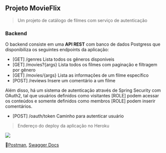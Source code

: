 ## Projeto MovieFlix
> Um projeto de catálogo de filmes com serviço de autenticação 

### Backend
O backend consiste em uma **API REST** com banco de dados Postgress que disponibiliza os seguintes endpoints da aplicação:
* [GET] /genres 
Lista todos os gêneros disponíveis
* [GET] /movies?{args}
Lista todos os filmes com paginação e filtragem por gênero
* [GET] /movies/{args}
Lista as informações de um filme específico
* [POST] /reviews
Insere um comentário a um filme

Além disso, há um sistema de autenticação através de Spring Security com OAuth2, tal que usuários definidos como visitantes [ROLE] podem acessar os conteúdos e somente definidos como membros [ROLE] podem inserir comentários.
* [POST] /oauth/token
Caminho para autenticar usuário


> Endereço do deploy da aplicação no Heroku

[![](https://img.shields.io/badge/MOVIEFLIX-ALPHA-9370DB?logo=heroku&labelColor=9370DB&color=gray&style=for-the-badge)](https://nihwl-movieflix.herokuapp.com)

🚀[Postman](), [Swagger Docs](https://nihwl-movieflix.herokuapp.com/swagger-ui.html)